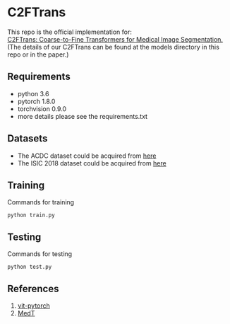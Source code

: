 # C2FTrans
This repo is the official implementation for:\
[C2FTrans: Coarse-to-Fine Transformers for Medical Image Segmentation.](https://arxiv.org/pdf/2206.14409.pdf)\
(The details of our C2FTrans can be found at the models directory in this repo or in the paper.)

## Requirements
* python 3.6
* pytorch 1.8.0
* torchvision 0.9.0
* more details please see the requirements.txt

## Datasets
* The ACDC dataset could be acquired from [here](https://www.creatis.insa-lyon.fr/Challenge/acdc/)
* The ISIC 2018 dataset could be acquired from [here](https://challenge.isic-archive.com/data/)

## Training
Commands for training
```
python train.py
```
## Testing
Commands for testing
``` 
python test.py
```
## References
1. [vit-pytorch](https://github.com/lucidrains/vit-pytorch)
2. [MedT](https://github.com/jeya-maria-jose/Medical-Transformer)
